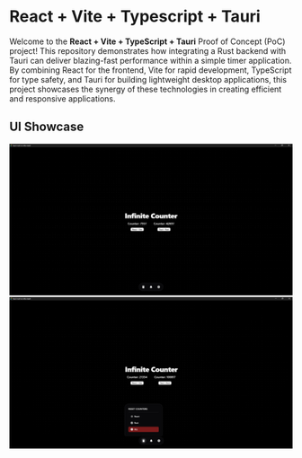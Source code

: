 # React + Vite + Typescript + Tauri
Welcome to the **React + Vite + TypeScript + Tauri** Proof of Concept (PoC) project! This repository demonstrates how integrating a Rust backend with Tauri can deliver blazing-fast performance within a simple timer application. By combining React for the frontend, Vite for rapid development, TypeScript for type safety, and Tauri for building lightweight desktop applications, this project showcases the synergy of these technologies in creating efficient and responsive applications.

## UI Showcase

![Timer Screenshot 1](https://raw.githubusercontent.com/sezRR/poc-tauri-vs-react/main/docs/img-1.png)
![Timer Screenshot 2](https://raw.githubusercontent.com/sezRR/poc-tauri-vs-react/main/docs/img-2.png)
